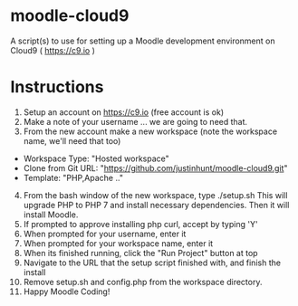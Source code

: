 # moodle-cloud9
A script(s) to use for setting up a Moodle development environment on Cloud9 ( https://c9.io ) 

Instructions
===
1. Setup an account on https://c9.io (free account is ok)
2. Make a note of your username ... we are going to need that.
3. From the new account make a new workspace (note the workspace name, we'll need that too)
  * Workspace Type: "Hosted workspace"
  * Clone from Git URL: "https://github.com/justinhunt/moodle-cloud9.git"
  * Template: "PHP,Apache .."
4. From the bash window of the new workspace, type ./setup.sh
This will upgrade PHP to PHP 7 and install necessary dependencies. Then it will install Moodle.
5. If prompted to approve installing php curl, accept by typing 'Y'
6. When prompted for your username, enter it
7. When prompted for your workspace name, enter it
8. When its finished running, click the "Run Project" button at top
9. Navigate to the URL that the setup script finished with, and finish the install
10. Remove setup.sh and config.php from the workspace directory. 
11. Happy Moodle Coding!